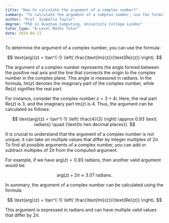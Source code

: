 ```yaml
---
title: "How to calculate the argument of a complex number?"
summary: "To calculate the argument of a complex number, use the formula arg(z) = tan^-1 (Im(z)/Re(z))."
author: "Prof. Isabella Taylor"
degree: "PhD in Quantum Computing, University College London"
tutor_type: "A-Level Maths Tutor"
date: 2024-04-11
---
```


To determine the argument of a complex number, you can use the formula: 

$$
\text{arg}(z) = \tan^{-1} \left( \frac{\text{Im}(z)}{\text{Re}(z)} \right).
$$

The argument of a complex number represents the angle formed between the positive real axis and the line that connects the origin to the complex number in the complex plane. This angle is measured in radians. In the formula, $\text{Im}(z)$ denotes the imaginary part of the complex number, while $\text{Re}(z)$ signifies the real part.

For instance, consider the complex number $z = 3 + 4i$. Here, the real part $\text{Re}(z)$ is $3$, and the imaginary part $\text{Im}(z)$ is $4$. Thus, the argument can be calculated as follows:

$$
\text{arg}(z) = \tan^{-1} \left( \frac{4}{3} \right) \approx 0.93 \text{ radians} \quad (\text{to two decimal places}).
$$

It is crucial to understand that the argument of a complex number is not unique; it can take on multiple values that differ by integer multiples of $2\pi$. To find all possible arguments of a complex number, you can add or subtract multiples of $2\pi$ from the computed argument.

For example, if we have $\text{arg}(z) = 0.93$ radians, then another valid argument would be:

$$
\text{arg}(z) + 2\pi \approx 3.07 \text{ radians}.
$$

In summary, the argument of a complex number can be calculated using the formula:

$$
\text{arg}(z) = \tan^{-1} \left( \frac{\text{Im}(z)}{\text{Re}(z)} \right).
$$

This argument is expressed in radians and can have multiple valid values that differ by $2\pi$.
    